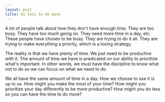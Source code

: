 ```yaml
---
layout: post
title: Do less to do more
---
```


A lot of people talk about how they don't have enough time. They are too busy. They have too much going on. They need more time in a day, etc. These people have chosen to be busy. They are trying to do it all. They are trying to make everything a priority, which is a losing strategy.

The reality is that we have plenty of time. We just need to be productive with it. The amount of time we have is predicated on our ability to prioritize what's important. In other words, we must have the discipline to know what not to do so we can focus on what we need to do.

We all have the same amount of time in a day. How we choose to use it is up to us. How might you make the most of your time? How might you prioritize your day differently to be more productive? How might you do less so you can have the time to do more?
